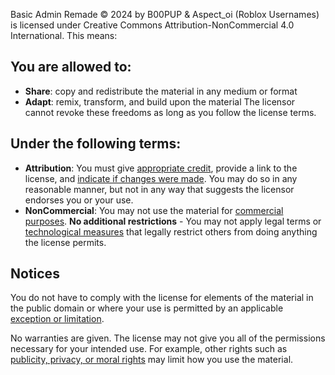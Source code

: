 Basic Admin Remade © 2024 by B00PUP & Aspect_oi (Roblox Usernames) is licensed under Creative Commons Attribution-NonCommercial 4.0 International. This means:

## You are allowed to:
- **Share**: copy and redistribute the material in any medium or format
- **Adapt**: remix, transform, and build upon the material
The licensor cannot revoke these freedoms as long as you follow the license terms.

## Under the following terms:
- **Attribution**: You must give [appropriate credit](https://creativecommons.org/licenses/by-nc/4.0/deed.en#ref-appropriate-credit), provide a link to the license, and [indicate if changes were made](https://creativecommons.org/licenses/by-nc/4.0/deed.en#ref-indicate-changes). You may do so in any reasonable manner, but not in any way that suggests the licensor endorses you or your use.
- **NonCommercial**: You may not use the material for [commercial purposes](https://creativecommons.org/licenses/by-nc/4.0/deed.en#ref-commercial-purposes).
**No additional restrictions** - You may not apply legal terms or [technological measures](https://creativecommons.org/licenses/by-nc/4.0/deed.en#ref-technological-measures) that legally restrict others from doing anything the license permits.

## Notices
You do not have to comply with the license for elements of the material in the public domain or where your use is permitted by an applicable [exception or limitation](https://creativecommons.org/licenses/by-nc/4.0/deed.en#ref-exception-or-limitation).

No warranties are given. The license may not give you all of the permissions necessary for your intended use. For example, other rights such as [publicity, privacy, or moral rights](https://creativecommons.org/licenses/by-nc/4.0/deed.en#ref-publicity-privacy-or-moral-rights) may limit how you use the material.

